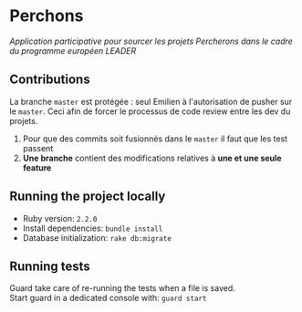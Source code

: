 # Perchons

_Application participative pour sourcer les projets Percherons dans le cadre du programme européen LEADER_

## Contributions
La branche `master` est protégée : seul Emilien à l'autorisation de pusher sur le `master`. 
Ceci afin de forcer le processus de code review entre les dev du projets.

1. Pour que des commits soit fusionnés dans le `master` il faut que les test passent
2. **Une branche** contient des modifications relatives à **une et une seule feature**

## Running the project locally

* Ruby version: `2.2.0`
* Install dependencies: `bundle install`
* Database initialization: `rake db:migrate`

## Running tests

Guard take care of re-running the tests when a file is saved.  
Start guard in a dedicated console with: `guard start`